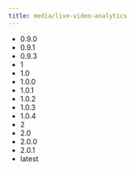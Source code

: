 ```yaml
---
title: media/live-video-analytics
---
```

- 0.9.0
- 0.9.1
- 0.9.3
- 1
- 1.0
- 1.0.0
- 1.0.1
- 1.0.2
- 1.0.3
- 1.0.4
- 2
- 2.0
- 2.0.0
- 2.0.1
- latest
